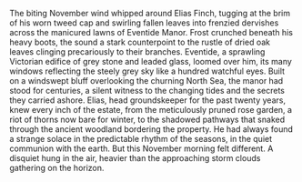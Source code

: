 The biting November wind whipped around Elias Finch, tugging at the brim of his worn tweed cap and swirling fallen leaves into frenzied dervishes across the manicured lawns of Eventide Manor.  Frost crunched beneath his heavy boots, the sound a stark counterpoint to the rustle of dried oak leaves clinging precariously to their branches.  Eventide, a sprawling Victorian edifice of grey stone and leaded glass, loomed over him, its many windows reflecting the steely grey sky like a hundred watchful eyes.  Built on a windswept bluff overlooking the churning North Sea, the manor had stood for centuries, a silent witness to the changing tides and the secrets they carried ashore.  Elias, head groundskeeper for the past twenty years, knew every inch of the estate, from the meticulously pruned rose garden, a riot of thorns now bare for winter, to the shadowed pathways that snaked through the ancient woodland bordering the property. He had always found a strange solace in the predictable rhythm of the seasons, in the quiet communion with the earth. But this November morning felt different. A disquiet hung in the air, heavier than the approaching storm clouds gathering on the horizon.
